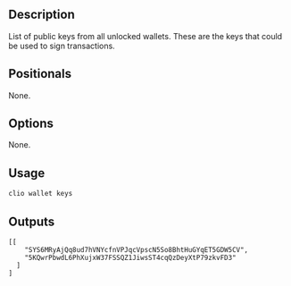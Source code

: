 ## Description

List of public keys from all unlocked wallets. These are the keys that could be used to sign transactions.

## Positionals
None.
## Options
None.
## Usage


```sh
clio wallet keys
```

## Outputs


```console
[[
    "SYS6MRyAjQq8ud7hVNYcfnVPJqcVpscN5So8BhtHuGYqET5GDW5CV",
    "5KQwrPbwdL6PhXujxW37FSSQZ1JiwsST4cqQzDeyXtP79zkvFD3"
  ]
]
```
